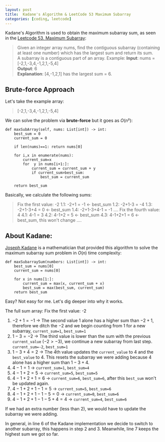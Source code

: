 ```yaml
---
layout: post
title:  Kadane's Algorithm & LeetCode 53 Maximum Subarray
categories: [coding, leetcode]
---
```



Kadane's Algorithm is used to obtain the maximum subarray sum, as seen in the [Leetcode 53. Maximum Subarray](https://leetcode.com/problems/maximum-subarray/):

> Given an integer array nums, find the contiguous subarray (containing at least one number) which has the largest sum and return its sum.<br>
>A subarray is a contiguous part of an array.
Example:
**Input**: nums = [-2,1,-3,4,-1,2,1,-5,4]<br>
**Output**: 6<br>
**Explanation**: [4,-1,2,1] has the largest sum = 6.<br>


## Brute-force Approach

Let's take the example array:

> [-2,1,-3,4,-1,2,1,-5,4]

We can solve the problem via **brute-force** but it goes as  $O(n²)$: 

```python=
def maxSubArray(self, nums: List[int]) -> int:
    best_sum = 0
    current_sum = 0
    
    if len(nums)==1: return nums[0]
        
    for i,x in enumerate(nums):
        current_sum=x
        for  y in nums[i+1:]:
            current_sum = current_sum + y
            if current_sum>best_sum:
                best_sum = current_sum

    return best_sum    
```

Basically, we calculate the following sums:

> Fix the first value: -2
> 1.1: -2+1 = -1 <- best_sum
> 1.2: -2+1-3 = -4
> 1.3: -2+1-3+4 = 0 <- best_sum
> 1.4: -2+1-3+4-1 = -1
> ....
> Fix the fourth value: 4
> 4.1: 4-1 = 3
> 4.2: 4-1+2 = 5 <- best_sum
> 4.3: 4-1+2+1 = 6 <-  best_sum, this won't change
> ....



## About Kadane:

[Joseph Kadane](https://www.stat.cmu.edu/~kadane/) is a mathematician that provided this algorithm to solve the maximum subarray sum problem in $O(n)$ time complexity:

```python=
def maxSubarraySum(numbers: List[int]) -> int:
    best_sum = nums[0]
    current_sum = nums[0]

    for x in nums[1:]:
        current_sum = max(x, current_sum + x)
        best_sum = max(best_sum, current_sum)
    return best_sum
```

Easy? Not easy for me. Let's dig deeper into why it works.

The full sum array: Fix the first value: -2
1. $-2+1 = -1$ $\rightarrow$ The second value $1$  alone has a higher sum than $-2+1$, therefore we ditch the $-2$ and we begin counting from $1$ for a new subarray, `current_sum=1`, `best_sum=1`
2. $1-3 = -2$ $\rightarrow$ The third value is lower than the sum with the previous `current_value` ($-2>-3$), we continue a new subarray from last step. `current_sum=-2`, `best_sum=1`
3. $1-3+4 = 2$ $\rightarrow$  The 4th value updates the `current_value` to $4$ and the `best_value` to $4$. This resets the subarray we were adding because $4$ alone has a higher sum than $1-3+4$. 
4. $4-1 = 1$ $\rightarrow$ `current_sum=1`, `best_sum=4`
5. $4-1 + 2 = 5$ $\rightarrow$ `current_sum=5`, `best_sum=5`
6. $4-1 + 2 + 1= 6$ $\rightarrow$ `current_sum=6`, `best_sum=6`, after this `best_sum` won't be updated again.
7. $4-1 + 2 + 1 -1 = 5$ $\rightarrow$ `current_sum=5`, `best_sum=6`
8. $4-1 + 2 + 1 -1 -5  = 0$ $\rightarrow$ `current_sum=0`, `best_sum=6`
9. $4-1 + 2 + 1 -1 -5 + 4 = 4$ $\rightarrow$ `current_sum=4`, `best_sum=6`


If we had an extra number (less than 2), we would have to update the subarray we were adding. 

In general, in line 6 of the Kadane implementation we decide to switch to another subarray, this happens in step 2 and 3. Meanwhile, line 7 keeps the highest sum we got so far.